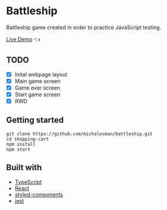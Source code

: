# Battleship

Battleship game created in order to practice JavaScript testing.

[Live Demo](https://michalosman.github.io/battleship/) :point_left:

## TODO

- [x] Inital webpage layout
- [x] Main game screen
- [x] Game over screen
- [x] Start game screen
- [x] RWD

## Getting started

```
git clone https://github.com/michalosman/battleship.git
cd shopping-cart
npm install
npm start
```

## Built with

- [TypeScript](https://www.typescriptlang.org/)
- [React](https://reactjs.org/)
- [styled-components](https://styled-components.com/)
- [jest](https://jestjs.io/)
